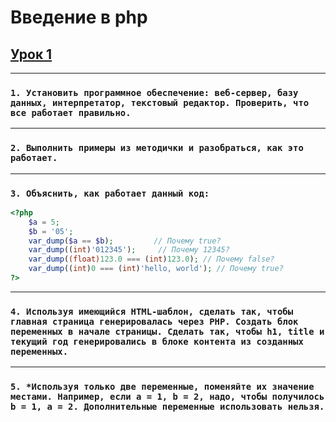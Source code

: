 # Введение в php

## [Урок 1](https://github.com/Vlad777-bit/basic_php//tree/lesson-1)
---
### `1. Установить программное обеспечение: веб-сервер, базу данных, интерпретатор, текстовый редактор. Проверить, что все работает правильно.`
---
### `2. Выполнить примеры из методички и разобраться, как это работает.`
---
### `3. Объяснить, как работает данный код:`

```php
<?php
    $a = 5;
    $b = '05';
    var_dump($a == $b);         // Почему true?
    var_dump((int)'012345');     // Почему 12345?
    var_dump((float)123.0 === (int)123.0); // Почему false?
    var_dump((int)0 === (int)'hello, world'); // Почему true?
?>
```
---
### `4. Используя имеющийся HTML-шаблон, сделать так, чтобы главная страница генерировалась через PHP. Создать блок переменных в начале страницы. Сделать так, чтобы h1, title и текущий год генерировались в блоке контента из созданных переменных.`
---
### `5. *Используя только две переменные, поменяйте их значение местами. Например, если a = 1, b = 2, надо, чтобы получилось b = 1, a = 2. Дополнительные переменные использовать нельзя.`

